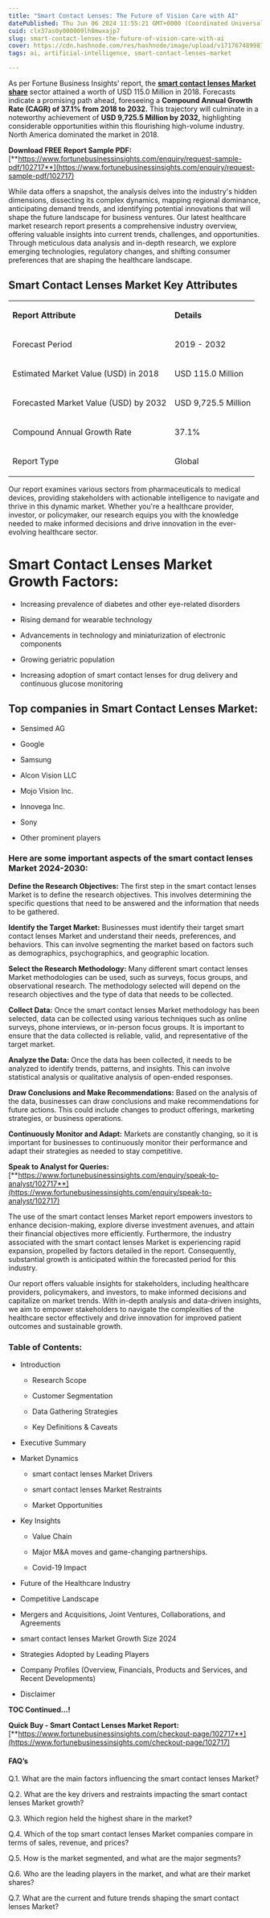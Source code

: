 ```yaml
---
title: "Smart Contact Lenses: The Future of Vision Care with AI"
datePublished: Thu Jun 06 2024 11:55:21 GMT+0000 (Coordinated Universal Time)
cuid: clx37as0y000009lh8mwxajp7
slug: smart-contact-lenses-the-future-of-vision-care-with-ai
cover: https://cdn.hashnode.com/res/hashnode/image/upload/v1717674899877/4b2c93b7-869a-4c92-8b23-80d2ac0025ab.png
tags: ai, artificial-intelligence, smart-contact-lenses-market

---
```


As per Fortune Business Insights’ report, the [**smart contact lenses Market share**](https://www.fortunebusinessinsights.com/smart-contact-lenses-market-102717) sector attained a worth of USD 115.0 Million in 2018. Forecasts indicate a promising path ahead, foreseeing a **Compound Annual Growth Rate (CAGR) of 37.1% from 2018 to 2032.** This trajectory will culminate in a noteworthy achievement of **USD 9,725.5 Million by 2032,** highlighting considerable opportunities within this flourishing high-volume industry. North America dominated the market in 2018.

**Download FREE Report Sample PDF:** [**https://www.fortunebusinessinsights.com/enquiry/request-sample-pdf/102717**](https://www.fortunebusinessinsights.com/enquiry/request-sample-pdf/102717)

While data offers a snapshot, the analysis delves into the industry's hidden dimensions, dissecting its complex dynamics, mapping regional dominance, anticipating demand trends, and identifying potential innovations that will shape the future landscape for business ventures. Our latest healthcare market research report presents a comprehensive industry overview, offering valuable insights into current trends, challenges, and opportunities. Through meticulous data analysis and in-depth research, we explore emerging technologies, regulatory changes, and shifting consumer preferences that are shaping the healthcare landscape.

## **Smart Contact Lenses Market Key Attributes**

<table><tbody><tr><td colspan="1" rowspan="1"><p><strong>Report Attribute</strong></p></td><td colspan="1" rowspan="1"><p><strong>Details</strong></p></td></tr><tr><td colspan="1" rowspan="1"><p>Forecast Period</p></td><td colspan="1" rowspan="1"><p>2019 - 2032</p></td></tr><tr><td colspan="1" rowspan="1"><p>Estimated Market Value (USD) in&nbsp;2018</p></td><td colspan="1" rowspan="1"><p>USD 115.0 Million</p></td></tr><tr><td colspan="1" rowspan="1"><p>Forecasted Market Value (USD) by&nbsp;2032</p></td><td colspan="1" rowspan="1"><p>USD 9,725.5 Million</p></td></tr><tr><td colspan="1" rowspan="1"><p>Compound Annual Growth Rate</p></td><td colspan="1" rowspan="1"><p>37.1%</p></td></tr><tr><td colspan="1" rowspan="1"><p>Report Type</p></td><td colspan="1" rowspan="1"><p>Global</p></td></tr></tbody></table>

Our report examines various sectors from pharmaceuticals to medical devices, providing stakeholders with actionable intelligence to navigate and thrive in this dynamic market. Whether you're a healthcare provider, investor, or policymaker, our research equips you with the knowledge needed to make informed decisions and drive innovation in the ever-evolving healthcare sector.

# Smart Contact Lenses Market Growth Factors:

* Increasing prevalence of diabetes and other eye-related disorders
    
* Rising demand for wearable technology
    
* Advancements in technology and miniaturization of electronic components
    
* Growing geriatric population
    
* Increasing adoption of smart contact lenses for drug delivery and continuous glucose monitoring
    

## **Top companies in Smart Contact Lenses Market:**

* Sensimed AG
    
* Google
    
* Samsung
    
* Alcon Vision LLC
    
* Mojo Vision Inc.
    
* Innovega Inc.
    
* Sony
    
* Other prominent players
    

### **Here are some important aspects of the smart contact lenses Market 2024-2030:**

**Define the Research Objectives:** The first step in the smart contact lenses Market is to define the research objectives. This involves determining the specific questions that need to be answered and the information that needs to be gathered.

**Identify the Target Market:** Businesses must identify their target smart contact lenses Market and understand their needs, preferences, and behaviors. This can involve segmenting the market based on factors such as demographics, psychographics, and geographic location.

**Select the Research Methodology:** Many different smart contact lenses Market methodologies can be used, such as surveys, focus groups, and observational research. The methodology selected will depend on the research objectives and the type of data that needs to be collected.

**Collect Data:** Once the smart contact lenses Market methodology has been selected, data can be collected using various techniques such as online surveys, phone interviews, or in-person focus groups. It is important to ensure that the data collected is reliable, valid, and representative of the target market.

**Analyze the Data:** Once the data has been collected, it needs to be analyzed to identify trends, patterns, and insights. This can involve statistical analysis or qualitative analysis of open-ended responses.

**Draw Conclusions and Make Recommendations:** Based on the analysis of the data, businesses can draw conclusions and make recommendations for future actions. This could include changes to product offerings, marketing strategies, or business operations.

**Continuously Monitor and Adapt:** Markets are constantly changing, so it is important for businesses to continuously monitor their performance and adapt their strategies as needed to stay competitive.

**Speak to Analyst for Queries:** [**https://www.fortunebusinessinsights.com/enquiry/speak-to-analyst/102717**](https://www.fortunebusinessinsights.com/enquiry/speak-to-analyst/102717)

The use of the smart contact lenses Market report empowers investors to enhance decision-making, explore diverse investment avenues, and attain their financial objectives more efficiently. Furthermore, the industry associated with the smart contact lenses Market is experiencing rapid expansion, propelled by factors detailed in the report. Consequently, substantial growth is anticipated within the forecasted period for this industry.

Our report offers valuable insights for stakeholders, including healthcare providers, policymakers, and investors, to make informed decisions and capitalize on market trends. With in-depth analysis and data-driven insights, we aim to empower stakeholders to navigate the complexities of the healthcare sector effectively and drive innovation for improved patient outcomes and sustainable growth.

### **Table of Contents:**

* Introduction
    
    * Research Scope
        
    * Customer Segmentation
        
    * Data Gathering Strategies
        
    * Key Definitions & Caveats
        
* Executive Summary
    
* Market Dynamics
    
    * smart contact lenses Market Drivers
        
    * smart contact lenses Market Restraints
        
    * Market Opportunities
        
* Key Insights
    
    * Value Chain
        
    * Major M&A moves and game-changing partnerships.
        
    * Covid-19 Impact
        
* Future of the Healthcare Industry
    
* Competitive Landscape
    
* Mergers and Acquisitions, Joint Ventures, Collaborations, and Agreements
    
* smart contact lenses Market Growth Size 2024
    
* Strategies Adopted by Leading Players
    
* Company Profiles (Overview, Financials, Products and Services, and Recent Developments)
    
* Disclaimer
    

**TOC Continued…!**

**Quick Buy - Smart Contact Lenses Market Report:** [**https://www.fortunebusinessinsights.com/checkout-page/102717**](https://www.fortunebusinessinsights.com/checkout-page/102717)

#### **FAQ’s**

Q.1. What are the main factors influencing the smart contact lenses Market?

Q.2. What are the key drivers and restraints impacting the smart contact lenses Market growth?

Q.3. Which region held the highest share in the market?

Q.4. Which of the top smart contact lenses Market companies compare in terms of sales, revenue, and prices?

Q.5. How is the market segmented, and what are the major segments?

Q.6. Who are the leading players in the market, and what are their market shares?

Q.7. What are the current and future trends shaping the smart contact lenses Market?
